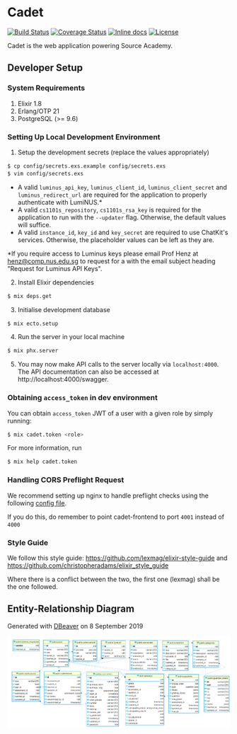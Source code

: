 # Cadet

[![Build Status](https://travis-ci.org/source-academy/cadet.svg?branch=master)](https://travis-ci.org/source-academy/cadet)
[![Coverage Status](https://coveralls.io/repos/github/source-academy/cadet/badge.svg?branch=master)](https://coveralls.io/github/source-academy/cadet?branch=master)
[![Inline docs](https://inch-ci.org/github/source-academy/cadet.svg)](http://inch-ci.org/github/source-academy/cadet)
[![License](https://img.shields.io/github/license/source-academy/cadet)](https://github.com/source-academy/cadet/blob/master/LICENSE)

Cadet is the web application powering Source Academy.

## Developer Setup

### System Requirements

1. Elixir 1.8
2. Erlang/OTP 21
3. PostgreSQL (>= 9.6)

### Setting Up Local Development Environment

1. Setup the development secrets (replace the values appropriately)
```bash
$ cp config/secrets.exs.example config/secrets.exs
$ vim config/secrets.exs
```
  - A valid `luminus_api_key`, `luminus_client_id`, `luminus_client_secret` and
    `luminus_redirect_url` are required for the application to properly authenticate with LumiNUS.\*
  - A valid `cs1101s_repository`, `cs1101s_rsa_key` is required for the application to
    run with the `--updater` flag. Otherwise, the default values will suffice.
  - A valid `instance_id`, `key_id` and `key_secret` are required to use ChatKit's services. Otherwise, the placeholder values can be left as they are.

  \*If you require access to Luminus keys please email Prof Henz at henz@comp.nus.edu.sg to request for a with the email subject heading "Request for Luminus API Keys".

2. Install Elixir dependencies
```bash
$ mix deps.get
```

3. Initialise development database
```bash
$ mix ecto.setup
```

4. Run the server in your local machine
```bash
$ mix phx.server
```

5. You may now make API calls to the server locally via `localhost:4000`. The API documentation can
   also be accessed at http://localhost:4000/swagger.


### Obtaining `access_token` in dev environment

You can obtain `access_token` JWT of a user with a given role by simply running:

```bash
$ mix cadet.token <role>
```

For more information, run

```bash
$ mix help cadet.token
```

### Handling CORS Preflight Request

We recommend setting up nginx to handle preflight checks using the following
[config file](https://github.com/source-academy/tools/blob/master/demo-assessments/templates/nginx.conf).

If you do this, do remember to point cadet-frontend to port `4001` instead of `4000`

### Style Guide

We follow this style guide: https://github.com/lexmag/elixir-style-guide and https://github.com/christopheradams/elixir_style_guide

Where there is a conflict between the two, the first one (lexmag) shall be the one followed.

## Entity-Relationship Diagram

Generated with [DBeaver](https://dbeaver.io/) on 8 September 2019

![Entity-Relationship Diagram for cadet](schema.png)
